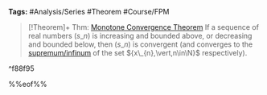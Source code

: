 ---
---

**Tags:** #Analysis/Series #Theorem #Course/FPM 

 > 
 > \[!Theorem\]+ Thm: [Monotone Convergence Theorem](Monotone%20Convergence%20Theorem.md)
 > If a sequence of real numbers $(s\_{n})$ is increasing and bounded above, or decreasing and bounded below, then $(s\_{n})$ is convergent (and converges to the [supremum/infinum](Bounds,%20Suprema%20and%20Infima.md#35189a) of the set ${x\_{n},\vert,n\in\N}$ respectively).

^f88f95

%%eof%%